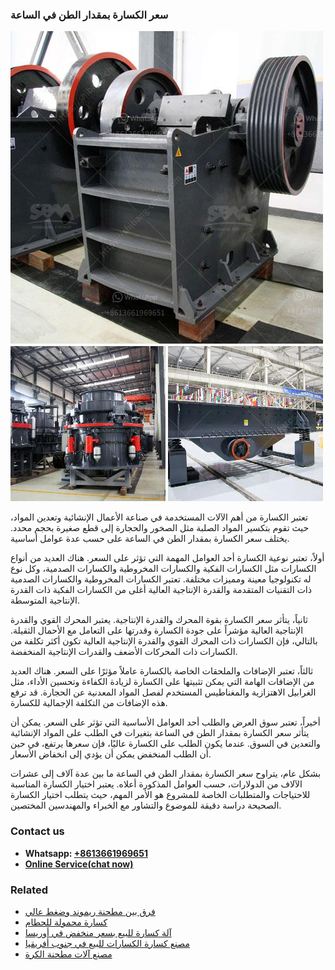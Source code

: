 <h3>سعر الكسارة بمقدار الطن في الساعة</h3><img src='1701850983.jpg' alt=''><p>تعتبر الكسارة من أهم الآلات المستخدمة في صناعة الأعمال الإنشائية وتعدين المواد، حيث تقوم بتكسير المواد الصلبة مثل الصخور والحجارة إلى قطع صغيرة بحجم محدد. يختلف سعر الكسارة بمقدار الطن في الساعة على حسب عدة عوامل أساسية.</p><p>أولاً، تعتبر نوعية الكسارة أحد العوامل المهمة التي تؤثر على السعر. هناك العديد من أنواع الكسارات مثل الكسارات الفكية والكسارات المخروطية والكسارات الصدمية، وكل نوع له تكنولوجيا معينة ومميزات مختلفة. تعتبر الكسارات المخروطية والكسارات الصدمية ذات التقنيات المتقدمة والقدرة الإنتاجية العالية أغلى من الكسارات الفكية ذات القدرة الإنتاجية المتوسطة.</p><p>ثانياً، يتأثر سعر الكسارة بقوة المحرك والقدرة الإنتاجية. يعتبر المحرك القوي والقدرة الإنتاجية العالية مؤشراً على جودة الكسارة وقدرتها على التعامل مع الأحمال الثقيلة. بالتالي، فإن الكسارات ذات المحرك القوي والقدرة الإنتاجية العالية تكون أكثر تكلفة من الكسارات ذات المحركات الأضعف والقدرات الإنتاجية المنخفضة.</p><p>ثالثاً، تعتبر الإضافات والملحقات الخاصة بالكسارة عاملاً مؤثرًا على السعر. هناك العديد من الإضافات الهامة التي يمكن تثبيتها على الكسارة لزيادة الكفاءة وتحسين الأداء، مثل الغرابيل الاهتزازية والمغناطيس المستخدم لفصل المواد المعدنية عن الحجارة. قد ترفع هذه الإضافات من التكلفة الإجمالية للكسارة.</p><p>أخيراً، تعتبر سوق العرض والطلب أحد العوامل الأساسية التي تؤثر على السعر. يمكن أن يتأثر سعر الكسارة بمقدار الطن في الساعة بتغيرات في الطلب على المواد الإنشائية والتعدين في السوق. عندما يكون الطلب على الكسارة عاليًا، فإن سعرها يرتفع، في حين أن الطلب المنخفض يمكن أن يؤدي إلى انخفاض الأسعار.</p><p>بشكل عام، يتراوح سعر الكسارة بمقدار الطن في الساعة ما بين عدة آلاف إلى عشرات الآلاف من الدولارات، حسب العوامل المذكورة أعلاه. يعتبر اختيار الكسارة المناسبة للاحتياجات والمتطلبات الخاصة للمشروع هو الأمر المهم، حيث يتطلب اختيار الكسارة الصحيحة دراسة دقيقة للموضوع والتشاور مع الخبراء والمهندسين المختصين.</p><h3>Contact us</h3><ul><li><strong>Whatsapp:&nbsp;<a href="https://wa.me/8613661969651">+8613661969651</a></strong></li><li><a href="https://swt.shibang-china.com/?git&amp;zhl&amp;سعر الكسارة بمقدار الطن في الساعة"><strong>Online Service(chat now)</strong></a></li></ul><h3>Related</h3><ul><li><a href='فرق بين مطحنة ريموند وضغط عالي.md'>فرق بين مطحنة ريموند وضغط عالي</a></li><li><a href='كسارة محمولة للحطام.md'>كسارة محمولة للحطام</a></li><li><a href='آلة كسارة للبيع بسعر منخفض في أوريسا.md'>آلة كسارة للبيع بسعر منخفض في أوريسا</a></li><li><a href='مصنع كسارة الكسارات للبيع في جنوب أفريقيا.md'>مصنع كسارة الكسارات للبيع في جنوب أفريقيا</a></li><li><a href='مصنع آلات مطحنة الكرة.md'>مصنع آلات مطحنة الكرة</a></li></ul>